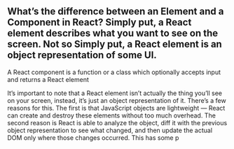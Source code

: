 ## What’s the difference between an Element and a Component in React? Simply put, a React element describes what you want to see on the screen. Not so Simply put, a React element is an object representation of some UI.

A React component is a function or a class which optionally accepts input and returns a React element

It’s important to note that a React element isn’t actually the thing you’ll see on your screen, instead, it’s just an object representation of it. There’s a few reasons for this. The first is that JavaScript objects are lightweight — React can create and destroy these elements without too much overhead. The second reason is React is able to analyze the object, diff it with the previous object representation to see what changed, and then update the actual DOM only where those changes occurred. This has some p
